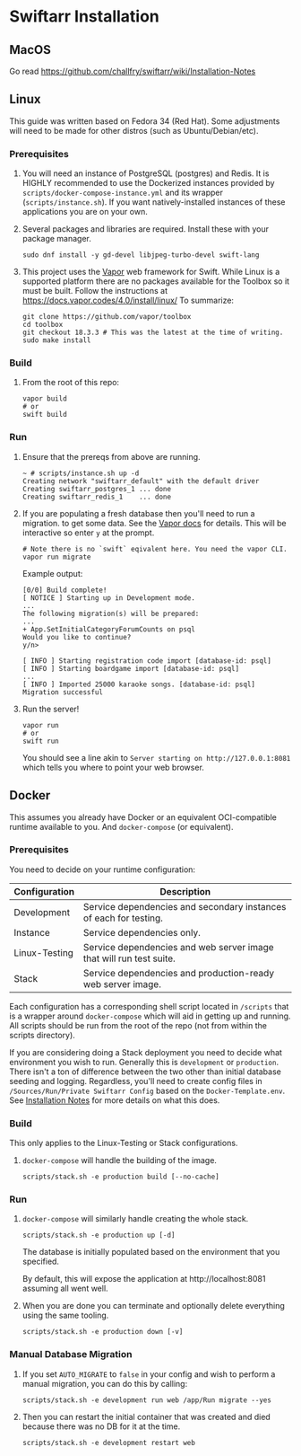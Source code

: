 Swiftarr Installation
=====================

MacOS
-----
Go read https://github.com/challfry/swiftarr/wiki/Installation-Notes

Linux
-----
This guide was written based on Fedora 34 (Red Hat). Some adjustments 
will need to be made for other distros (such as Ubuntu/Debian/etc).

### Prerequisites
1. You will need an instance of PostgreSQL (postgres) and Redis. It is HIGHLY
   recommended to use the Dockerized instances provided by `scripts/docker-compose-instance.yml`
   and its wrapper (`scripts/instance.sh`). If you want natively-installed
   instances of these applications you are on your own.

2. Several packages and libraries are required. Install these with your 
   package manager.
   ```
   sudo dnf install -y gd-devel libjpeg-turbo-devel swift-lang
   ```

3. This project uses the [Vapor](https://docs.vapor.codes/) web framework for Swift.
   While Linux is a supported platform there are no packages available for the Toolbox
   so it must be built. Follow the instructions at https://docs.vapor.codes/4.0/install/linux/
   To summarize:
   ```
   git clone https://github.com/vapor/toolbox
   cd toolbox
   git checkout 18.3.3 # This was the latest at the time of writing.
   sudo make install
   ```

### Build
1. From the root of this repo:
   ```
   vapor build
   # or
   swift build
   ```

### Run
1. Ensure that the prereqs from above are running.
   ```
   ~ # scripts/instance.sh up -d            
   Creating network "swiftarr_default" with the default driver
   Creating swiftarr_postgres_1 ... done
   Creating swiftarr_redis_1    ... done
   ```
2. If you are populating a fresh database then you'll need to run a migration.
   to get some data.
   See the [Vapor docs](https://docs.vapor.codes/4.0/fluent/overview/#migrate) for details.
   This will be interactive so enter `y` at the prompt.
   ```
   # Note there is no `swift` eqivalent here. You need the vapor CLI.
   vapor run migrate
   ```
   Example output:
   ```
   [0/0] Build complete!
   [ NOTICE ] Starting up in Development mode.
   ...
   The following migration(s) will be prepared:
   ...
   + App.SetInitialCategoryForumCounts on psql
   Would you like to continue?
   y/n>
   
   [ INFO ] Starting registration code import [database-id: psql]
   [ INFO ] Starting boardgame import [database-id: psql]
   ...
   [ INFO ] Imported 25000 karaoke songs. [database-id: psql]
   Migration successful
   ```
4. Run the server!
   ```
   vapor run
   # or
   swift run
   ```
   You should see a line akin to `Server starting on http://127.0.0.1:8081`
   which tells you where to point your web browser.

Docker
------
This assumes you already have Docker or an equivalent OCI-compatible runtime
available to you. And `docker-compose` (or equivalent).

### Prerequisites
You need to decide on your runtime configuration:

| Configuration | Description                                                         |
|---------------|---------------------------------------------------------------------|
| Development   | Service dependencies and secondary instances of each for testing.   |
| Instance      | Service dependencies only.                                          |
| Linux-Testing | Service dependencies and web server image that will run test suite. |
| Stack         | Service dependencies and production-ready web server image.         |

Each configuration has a corresponding shell script located in `/scripts` that is a 
wrapper around `docker-compose` which will aid in getting up and running. All scripts
should be run from the root of the repo (not from within the scripts directory).

If you are considering doing a Stack deployment you need to decide what environment you
wish to run. Generally this is `development` or `production`. There isn't a ton of
difference between the two other than initial database seeding and logging. Regardless,
you'll need to create config files in `/Sources/Run/Private Swiftarr Config` based on
the `Docker-Template.env`. See [Installation Notes](https://github.com/challfry/swiftarr/wiki/Installation-Notes#more-info-on-environment-files)
for more details on what this does.

### Build
This only applies to the Linux-Testing or Stack configurations.

1. `docker-compose` will handle the building of the image.
   ```
   scripts/stack.sh -e production build [--no-cache]
   ```

### Run
1. `docker-compose` will similarly handle creating the whole stack.
   ```
   scripts/stack.sh -e production up [-d]
   ```
   The database is initially populated based on the environment that you specified.

   By default, this will expose the application at http://localhost:8081 assuming 
   all went well.
2. When you are done you can terminate and optionally delete everything using the same tooling.
   ```
   scripts/stack.sh -e production down [-v]
   ```

### Manual Database Migration
1. If you set `AUTO_MIGRATE` to `false` in your config and wish to perform a manual migration,
   you can do this by calling:
   ```
   scripts/stack.sh -e development run web /app/Run migrate --yes
   ```
2. Then you can restart the initial container that was created and died because
   there was no DB for it at the time.
   ```
   scripts/stack.sh -e development restart web
   ```
